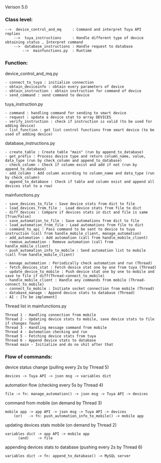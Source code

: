 Verison 5.0

### Class level:

    -->  device_control_and_mq     : Command and interpret Tuya API replies
        -->  tuya_instructions     : Handle different type of device obtaining status , Interpret command
        -->  database_instructions : Handle request to database
            -->  mainfunctions.py  : Runtime 

### Function:
device_control_and_mq.py

	- connect_to_tuya : initialize connection
	- obtain_deviceinfo : obtain every parameters of device
	- obtain_instruction : obtain instruction for command of device
	- send_command : send command to device

tuya_instruction.py

	- command : handling command for sending to smart device
	- request : update a device stat to array DEVICES
	- verify_instruction : check if instruction is valid (to be used for adding device)
	- list_function : get list control functions from smart device (to be used of adding device)
	
database_instructions.py

	- create_table : Create table "main" (run by append_to_database)
	- get_prefix : Process device type and return column_name, value, data_type (run by check_column and append_to_database)
    - check_column : Check if column exist and add if not (run by append_to_database)
    - add_column : Add column according to column_name and data_type (run by check_column)
    - append_to_database : Check if table and column exist and append all devices stat to a row)

mainfunctions.py

	- save_devices_to_file : Save device stats from dict to file
	- load_devices_from_file : 	Load device stats from file to dict
    - diff_devices : Compare if devices stats in dict and file is same [True/False]
	- save_automation_to_file : Save automations from dict to file
	- load_automation_from_file : Load automations from file to dict
	- command_to_api : Pass command to be sent to device to tuya instruction (call from handle_mobile_client, manage_automation)
    - add_automation : Add automation (call from handle_mobile_client)
	- remove_automation : Remove automation (call from handle_mobile_client)
	- push_automation_info_to_mobile : Send automation list to mobile (call from handle_mobile_client)
    
    - manage_automation : Periodically check automation and run (Thread)
	- fetch_devices_stat : Fetch device stat one by one from tuya (Thread)
	- update_device_to_mobile : Push device stat one by one to mobile and save to file if diff(Thread-connect_to_mobile)
    - handle_mobile_client : Handle any commands from mobile (Thread-connect_to_mobile)
    - connect_to_mobile : Initiate socket connection from mobile (Thread)
	- database_manage : Append device stats to database (Thread)
    - AI : [To be implement]

Thread list in mainfunctions.py

	Thread 1 - Handling connection from mobile
    Thread 2 - Updating device stats to mobile, save device stats to file if changes found
    Thread 3 - Handling message command from mobile
    Thread 4 - Automation checking and run
    Thread 5 - Fetching device stats from tuya
    Thread 6 - Append device stats to database
    Thread main - Initialize and do no shit after that


### Flow of commands: 

device status change (pulling every 2s by Thread 5)
    
    devices -> Tuya API -> json msg -> variables dict 

automation flow (checking every 5s by Thread 4)

    file -> fn: manage_automation() -> json msg -> Tuya API -> devices

command from mobile (on demand by Thread 3)
    
    mobile app -> app API -> json msg -> Tuya API -> devices
        (or)   -> fn: push_automation_info_to_mobile() -> mobile app

updating devices stats mobile (on demand by Thread 2)
    
    variables dict -> app API -> mobile app
          (and)    -> file

appending devices stats to database (pushing every 2s by Thread 6)

    variables dict -> fn: append_to_database() -> MySQL server